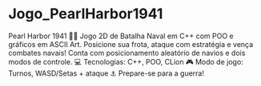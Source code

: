 # Jogo_PearlHarbor1941
Pearl Harbor 1941 🚢🔥  Jogo 2D de Batalha Naval em C++ com POO e gráficos em ASCII Art. Posicione sua frota, ataque com estratégia e vença combates navais! Conta com posicionamento aleatório de navios e dois modos de controle.  💻 Tecnologias: C++, POO, CLion 🎮 Modo de jogo: Turnos, WASD/Setas + ataque  ⚓ Prepare-se para a guerra!
